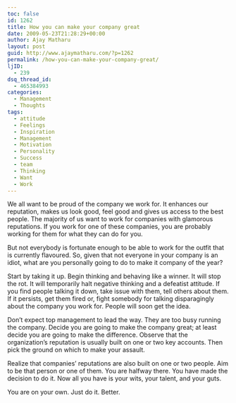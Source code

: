 ```yaml
---
toc: false
id: 1262
title: How you can make your company great
date: 2009-05-23T21:28:29+00:00
author: Ajay Matharu
layout: post
guid: http://www.ajaymatharu.com/?p=1262
permalink: /how-you-can-make-your-company-great/
ljID:
  - 239
dsq_thread_id:
  - 465384993
categories:
  - Management
  - Thoughts
tags:
  - attitude
  - Feelings
  - Inspiration
  - Management
  - Motivation
  - Personality
  - Success
  - team
  - Thinking
  - Want
  - Work
---
```

We all want to be proud of the company we work for. It enhances our reputation, makes us look good, feel good and gives us access to the best people. The majority of us want to work for companies with glamorous reputations. If you work for one of these companies, you are probably working for them for what they can do for you.

But not everybody is fortunate enough to be able to work for the outfit that is currently flavoured. So, given that not everyone in your company is an idiot, what are you personally going to do to make it company of the year?

Start by taking it up. Begin thinking and behaving like a winner. It will stop the rot. It will temporarily halt negative thinking and a defeatist attitude. If you find people talking it down, take issue with them, tell others about them. If it persists, get them fired or, fight somebody for talking disparagingly about the company you work for. People will soon get the idea.

Don’t expect top management to lead the way. They are too busy running the company. Decide you are going to make the company great; at least decide you are going to make the difference. Observe that the organization’s reputation is usually built on one or two key accounts. Then pick the ground on which to make your assault.

Realize that companies’ reputations are also built on one or two people. Aim to be that person or one of them. You are halfway there. You have made the decision to do it. Now all you have is your wits, your talent, and your guts.

You are on your own. Just do it. Better.
